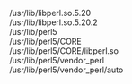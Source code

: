 /usr/lib/libperl.so.5.20  
/usr/lib/libperl.so.5.20.2  
/usr/lib/perl5  
/usr/lib/perl5/CORE  
/usr/lib/perl5/CORE/libperl.so  
/usr/lib/perl5/vendor\_perl  
/usr/lib/perl5/vendor\_perl/auto  
